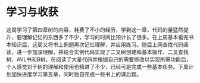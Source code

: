 # 学习与收获
  这周学习了第四章树的内容，耗费了不小的经历，学到这一章，代码的量猛然提升，要理解记忆的东西多了不少，学习的时间比预计长了很多。在上周基本看完书本知识后，这周又将书上例题再次记忆理解，并应用练习。随后上网查找代码阅读，进一步加深理解，并结合实例代码实现了二叉树创建和基本操作、二叉查找树、AVL书和B树。在阅读了大量代码并根据自己的需要修改以实现所需功能后，个人感觉对于树的理解和使用也精进了不少，已经可是完成一些基本任务。下周计划加快进度学习第五章，同时独自完成一些书上的课后题。
